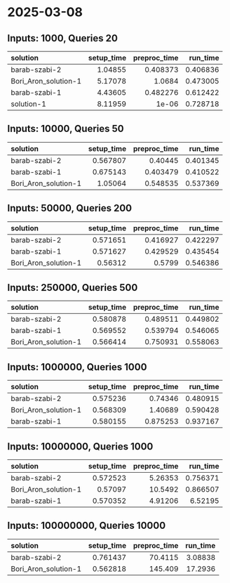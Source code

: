 # 2025-03-08

## Inputs: 1000, Queries 20

| solution             |   setup_time |   preproc_time |   run_time |
|:---------------------|-------------:|---------------:|-----------:|
| barab-szabi-2        |      1.04855 |       0.408373 |   0.406836 |
| Bori_Aron_solution-1 |      5.17078 |       1.0684   |   0.473005 |
| barab-szabi-1        |      4.43605 |       0.482276 |   0.612422 |
| solution-1           |      8.11959 |       1e-06    |   0.728718 |

## Inputs: 10000, Queries 50

| solution             |   setup_time |   preproc_time |   run_time |
|:---------------------|-------------:|---------------:|-----------:|
| barab-szabi-2        |     0.567807 |       0.40445  |   0.401345 |
| barab-szabi-1        |     0.675143 |       0.403479 |   0.410522 |
| Bori_Aron_solution-1 |     1.05064  |       0.548535 |   0.537369 |

## Inputs: 50000, Queries 200

| solution             |   setup_time |   preproc_time |   run_time |
|:---------------------|-------------:|---------------:|-----------:|
| barab-szabi-2        |     0.571651 |       0.416927 |   0.422297 |
| barab-szabi-1        |     0.571627 |       0.429529 |   0.435454 |
| Bori_Aron_solution-1 |     0.56312  |       0.5799   |   0.546386 |

## Inputs: 250000, Queries 500

| solution             |   setup_time |   preproc_time |   run_time |
|:---------------------|-------------:|---------------:|-----------:|
| barab-szabi-2        |     0.580878 |       0.489511 |   0.449802 |
| barab-szabi-1        |     0.569552 |       0.539794 |   0.546065 |
| Bori_Aron_solution-1 |     0.566414 |       0.750931 |   0.558063 |

## Inputs: 1000000, Queries 1000

| solution             |   setup_time |   preproc_time |   run_time |
|:---------------------|-------------:|---------------:|-----------:|
| barab-szabi-2        |     0.575236 |       0.74346  |   0.480915 |
| Bori_Aron_solution-1 |     0.568309 |       1.40689  |   0.590428 |
| barab-szabi-1        |     0.580155 |       0.875253 |   0.937167 |

## Inputs: 10000000, Queries 1000

| solution             |   setup_time |   preproc_time |   run_time |
|:---------------------|-------------:|---------------:|-----------:|
| barab-szabi-2        |     0.572523 |        5.26353 |   0.756371 |
| Bori_Aron_solution-1 |     0.57097  |       10.5492  |   0.866507 |
| barab-szabi-1        |     0.570352 |        4.91206 |   6.52195  |

## Inputs: 100000000, Queries 10000

| solution             |   setup_time |   preproc_time |   run_time |
|:---------------------|-------------:|---------------:|-----------:|
| barab-szabi-2        |     0.761437 |        70.4115 |    3.08838 |
| Bori_Aron_solution-1 |     0.562818 |       145.409  |   17.2936  |
